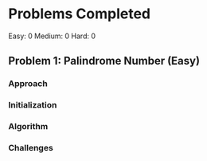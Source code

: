 # Problems Completed
Easy: 0
Medium: 0
Hard: 0

## Problem 1: Palindrome Number (Easy)

### Approach

### Initialization

### Algorithm

### Challenges